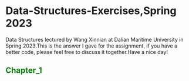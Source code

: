 # Data-Structures-Exercises,Spring 2023
Data Structures lectured by Wang Xinnian at Dalian Maritime University in Spring 2023.This is the answer I gave for the assignment, if you have a better code, please feel free to discuss it together.Have a nice day!
## <font color=#008000>Chapter_1</font> 


